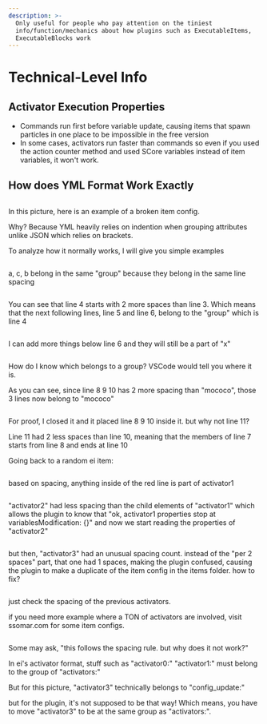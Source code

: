 ```yaml
---
description: >-
  Only useful for people who pay attention on the tiniest
  info/function/mechanics about how plugins such as ExecutableItems,
  ExecutableBlocks work
---
```


# Technical-Level Info



## Activator Execution Properties

* Commands run first before variable update, causing items that spawn particles in one place to be impossible in the free version
* In some cases, activators run faster than commands so even if you used the action counter method and used SCore variables instead of item variables, it won't work.



## How does YML Format Work Exactly

<figure><img src="../../.gitbook/assets/image (1) (1).png" alt=""><figcaption></figcaption></figure>

In this picture, here is an example of a broken item config.

Why? Because YML heavily relies on indention when grouping attributes unlike JSON which relies on brackets.

To analyze how it normally works, I will give you simple examples

<figure><img src="../../.gitbook/assets/image (1) (1) (1).png" alt=""><figcaption></figcaption></figure>

a, c, b belong in the same "group" because they belong in the same line spacing

<figure><img src="../../.gitbook/assets/image (2) (1).png" alt=""><figcaption></figcaption></figure>

You can see that line 4 starts with 2 more spaces than line 3. Which means that the next following lines, line 5 and line 6, belong to the "group" which is line 4

<figure><img src="../../.gitbook/assets/image (3).png" alt=""><figcaption></figcaption></figure>

I can add more things below line 6 and they will still be a part of "x"

<figure><img src="../../.gitbook/assets/image (4).png" alt=""><figcaption></figcaption></figure>

How do I know which belongs to a group? VSCode would tell you where it is.&#x20;

As you can see, since line 8 9 10 has 2 more spacing than "mococo", those 3 lines now belong to "mococo"

<figure><img src="../../.gitbook/assets/image (5).png" alt=""><figcaption></figcaption></figure>

For proof, I closed it and it placed line 8 9 10 inside it. but why not line 11?

Line 11 had 2 less spaces than line 10, meaning that the members of line 7 starts from line 8 and ends at line 10

Going back to a random ei item:

<figure><img src="../../.gitbook/assets/image (6).png" alt=""><figcaption></figcaption></figure>

based on spacing, anything inside of the red line is part of activator1

<figure><img src="../../.gitbook/assets/image (7).png" alt=""><figcaption></figcaption></figure>

"activator2" had less spacing than the child elements of "activator1" which allows the plugin to know that "ok, activator1 properties stop at variablesModification: {}" and now we start reading the properties of "activator2"

<figure><img src="../../.gitbook/assets/image (8).png" alt=""><figcaption></figcaption></figure>

but then, "activator3" had an unusual spacing count. instead of the "per 2 spaces" part, that one had 1 spaces, making the plugin confused, causing the plugin to make a duplicate of the item config in the items folder. how to fix?

<figure><img src="../../.gitbook/assets/image (9).png" alt=""><figcaption></figcaption></figure>

just check the spacing of the previous activators.

if you need more example where a TON of activators are involved, visit ssomar.com for some item configs.

<figure><img src="../../.gitbook/assets/image (10).png" alt=""><figcaption></figcaption></figure>

Some may ask, "this follows the spacing rule. but why does it not work?"

In ei's activator format, stuff such as "activator0:" "activator1:" must belong to the group of "activators:"

But for this picture, "activator3" technically belongs to "config\_update:"

but for the plugin, it's not supposed to be that way! Which means, you have to move "activator3" to be at the same group as "activators:".
